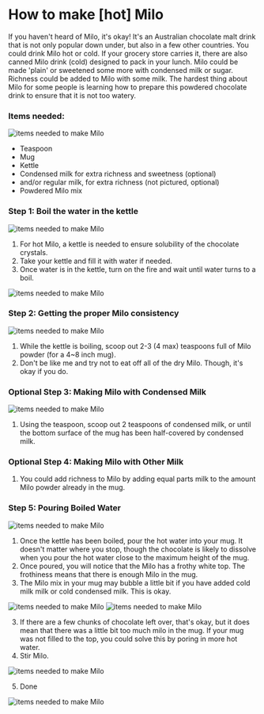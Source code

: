 # How to make [hot] Milo

If you haven't heard of Milo, it's okay! It's an Australian chocolate malt drink that is not only popular down under, but also in a few other countries. You could drink Milo hot or cold. If your grocery store carries it, there are also canned Milo drink (cold) designed to pack in your lunch. Milo could be made 'plain' or sweetened some more with condensed milk or sugar. Richness could be added to Milo with some milk. The hardest thing about Milo for some people is learning how to prepare this powdered chocolate drink to ensure that it is not too watery.

### Items needed:

![items needed to make Milo](https://github.com/Munnu/eng_application/blob/master/Documentation/images/1%20Milo%20Items.jpg "Milo Making Tools")
  - Teaspoon
  - Mug
  - Kettle
  - Condensed milk for extra richness and sweetness (optional)
  - and/or regular milk, for extra richness (not pictured, optional)
  - Powdered Milo mix

### Step 1: Boil the water in the kettle 

![items needed to make Milo](https://github.com/Munnu/eng_application/blob/master/Documentation/images/1%20Milo%20Items.jpg "Milo Making Tools")

  1. For hot Milo, a kettle is needed to ensure solubility of the chocolate crystals.
  2. Take your kettle and fill it with water if needed.
  3. Once water is in the kettle, turn on the fire and wait until water turns to a boil.
  
![items needed to make Milo](https://github.com/Munnu/eng_application/blob/master/Documentation/images/1%20Milo%20Items.jpg "Milo Making Tools")

### Step 2: Getting the proper Milo consistency

![items needed to make Milo](https://github.com/Munnu/eng_application/blob/master/Documentation/images/1%20Milo%20Items.jpg "Milo Making Tools")

1. While the kettle is boiling, scoop out 2-3 (4 max) teaspoons full of Milo powder (for a 4~8 inch mug).
3. Don't be like me and try not to eat off all of the dry Milo. Though, it's okay if you do.

### Optional Step 3: Making Milo with Condensed Milk


![items needed to make Milo](https://github.com/Munnu/eng_application/blob/master/Documentation/images/1%20Milo%20Items.jpg "Milo Making Tools")

1. Using the teaspoon, scoop out 2 teaspoons of condensed milk, or until the bottom surface of the mug has been half-covered by condensed milk.

### Optional Step 4: Making Milo with Other Milk
1. You could add richness to Milo by adding equal parts milk to the amount Milo powder already in the mug.

### Step 5: Pouring Boiled Water


![items needed to make Milo](https://github.com/Munnu/eng_application/blob/master/Documentation/images/1%20Milo%20Items.jpg "Milo Making Tools")

1. Once the kettle has been boiled, pour the hot water into your mug. It doesn't matter where you stop, though the chocolate is likely to dissolve when you pour the hot water close to the maximum height of the mug.
2. Once poured, you will notice that the Milo has a frothy white top. The frothiness means that there is enough Milo in the mug.
3. The Milo mix in your mug may bubble a little bit if you have added cold milk milk or cold condensed milk. This is okay.


![items needed to make Milo](https://github.com/Munnu/eng_application/blob/master/Documentation/images/1%20Milo%20Items.jpg "Milo Making Tools")
![items needed to make Milo](https://github.com/Munnu/eng_application/blob/master/Documentation/images/1%20Milo%20Items.jpg "Milo Making Tools")

3. If there are a few chunks of chocolate left over, that's okay, but it does mean that there was a little bit too much milo in the mug. If your mug was not filled to the top, you could solve this by poring in more hot water.
4. Stir Milo.

![items needed to make Milo](https://github.com/Munnu/eng_application/blob/master/Documentation/images/1%20Milo%20Items.jpg "Milo Making Tools")

5. Done

![items needed to make Milo](https://github.com/Munnu/eng_application/blob/master/Documentation/images/1%20Milo%20Items.jpg "Milo Making Tools")


